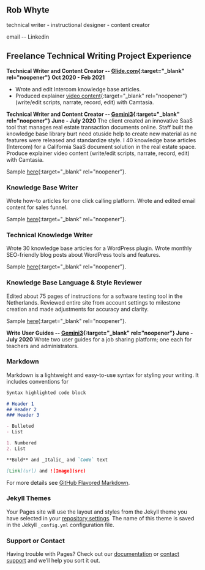 ## Rob Whyte
technical writer - instructional designer - content creator

email  -- Linkedin


## Freelance Technical Writing Project Experience


**Technical Writer and Content Creator -- [Glide.com](https://help.glide.com){:target="_blank" rel="noopener"}  Oct 2020 - Feb 2021**
* Wrote and edit Intercom knowledge base articles. 
* Produced explainer [video content](https://help.glide.com/en/articles/4691386-how-listing-agents-flag-disclosure-questions-for-their-sellers-review-and-revision){:target="_blank" rel="noopener"} (write/edit scripts, narrate, record, edit) with Camtasia.



**Technical Writer and Content Creator -- [Gemini3](https://gemini3.com.au/){:target="_blank" rel="noopener"}  June - July 2020**
The client created an innovative SaaS tool that manages real estate transaction documents online. Staff built the knowledge base library burt need otuside help to create new material as ne features were released and standardize style. I 40 knowledge base articles (Intercom) for a California SaaS document solution in the real estate space. Produce explainer video content (write/edit scripts, narrate, record, edit) with Camtasia.

Sample [here](https://help.glide.com/en/articles/4691386-how-listing-agents-flag-disclosure-questions-for-their-sellers-review-and-revision){:target="_blank" rel="noopener"}.


### Knowledge Base Writer
Wrote how-to articles for one click calling platform. Wrote and edited email content for sales funnel. 

Sample [here](https://help.url.live/knowledge-base/understanding-the-profile-page/){:target="_blank" rel="noopener"}.


### Technical Knowledge Writer
Wrote 30 knowledge base articles for a WordPress plugin. Wrote monthly SEO-friendly blog posts about WordPress tools and features. 

Sample [here](https://wpblazer.com/wordpress-ssl-management/){:target="_blank" rel="noopener"}.


### Knowledge Base Language & Style Reviewer
Edited about 75 pages of instructions for a software testing tool in the Netherlands. Reviewed entire site from account settings to milestone creation and made adjustments for accuracy and clarity.

Sample [here](https://help.testmonitor.com/requirements-overview){:target="_blank" rel="noopener"}.



**Write User Guides -- [Gemini3](https://gemini3.com.au/){:target="_blank" rel="noopener"}  June - July 2020**
Wrote two user guides for a job sharing platform; one each for teachers and administrators.



### Markdown

Markdown is a lightweight and easy-to-use syntax for styling your writing. It includes conventions for

```markdown
Syntax highlighted code block

# Header 1
## Header 2
### Header 3

- Bulleted
- List

1. Numbered
2. List

**Bold** and _Italic_ and `Code` text

[Link](url) and ![Image](src)
```

For more details see [GitHub Flavored Markdown](https://guides.github.com/features/mastering-markdown/).

### Jekyll Themes

Your Pages site will use the layout and styles from the Jekyll theme you have selected in your [repository settings](https://github.com/writingteacher/rob-whyte/settings). The name of this theme is saved in the Jekyll `_config.yml` configuration file.

### Support or Contact

Having trouble with Pages? Check out our [documentation](https://docs.github.com/categories/github-pages-basics/) or [contact support](https://github.com/contact) and we’ll help you sort it out.
